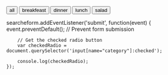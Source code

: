  <div class="mx-auto btn-container">
        <button class="btn btn-dark">all</button>
        <button class="btn btn-dark">breakfeast</button>
        <button class="btn btn-dark">dinner</button>
        <button class="btn btn-dark">lunch</button>
        <button class="btn btn-dark">salad</button>
</div>

searcheform.addEventListener('submit', function(event) {
event.preventDefault(); // Prevent form submission

        // Get the checked radio button
        var checkedRadio = document.querySelector('input[name="category"]:checked');

        console.log(checkedRadio);
    });
